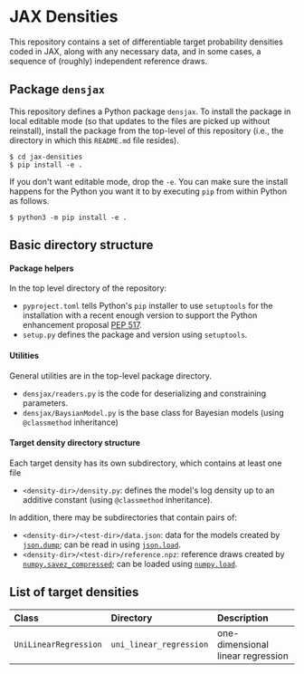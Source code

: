 # JAX Densities

This repository contains a set of differentiable target probability densities coded in JAX, along with any necessary data, and in some cases, a sequence of (roughly) independent reference draws.

## Package `densjax`

This repository defines a Python package `densjax`.  To install the package in local editable mode (so that updates to the files are picked up without reinstall), install the package from the top-level of this repository (i.e., the directory in which this `README.md` file resides).

```
$ cd jax-densities
$ pip install -e .
```

If you don't want editable mode, drop the `-e`. You can make sure the install happens for the Python you want it to by executing `pip` from within Python as follows.

```
$ python3 -m pip install -e .
```

## Basic directory structure

#### Package helpers

In the top level directory of the repository:

* `pyproject.toml` tells Python's `pip` installer to use `setuptools` for the installation with a recent enough version to support the Python enhancement proposal [PEP 517](https://peps.python.org/pep-0517/).
* `setup.py` defines the package and version using `setuptools`. 

#### Utilities

General utilities are in the top-level package directory.

* `densjax/readers.py` is the code for deserializing and constraining parameters.
* `densjax/BaysianModel.py` is the base class for Bayesian models (using `@classmethod` inheritance)


#### Target density directory structure

Each target density has its own subdirectory, which contains at least one file

* `<density-dir>/density.py`: defines the model's log density up to an additive constant (using `@classmethod` inheritance).

In addition, there may be subdirectories that contain pairs of:

* `<density-dir>/<test-dir>/data.json`: data for the models created by [`json.dump`](https://docs.python.org/3/library/json.html#json.dump); can be read in using [`json.load`](https://docs.python.org/3/library/json.html#json.load).
* `<density-dir>/<test-dir>/reference.npz`: reference draws created by [`numpy.savez_compressed`](https://numpy.org/doc/stable/reference/generated/numpy.savez_compressed.html); can be loaded using [`numpy.load`](https://numpy.org/doc/stable/reference/generated/numpy.load.html#numpy.load).


## List of target densities

| Class              | Directory             | Description                     |
|:-------------------|:----------------------|:--------------------------------|
| `UniLinearRegression` | `uni_linear_regression` | one-dimensional linear regression |
